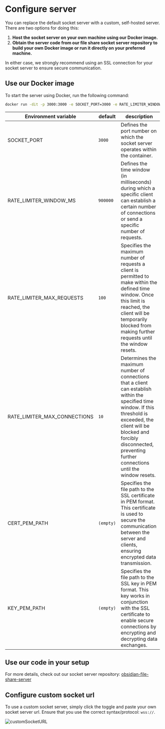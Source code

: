 # Configure server

You can replace the default socket server with a custom, self-hosted server. There are two options for doing this:

1. **Host the socket server on your own machine using our Docker image.**
2. **Obtain the server code from our file share socket server repository to build your own Docker image or run it directly on your preferred machine.**

In either case, we strongly recommend using an SSL connection for your socket server to ensure secure communication.

## Use our Docker image

To start the server using Docker, run the following command:

```bash
docker run -dit -p 3000:3000 -e SOCKET_PORT=3000 -e RATE_LIMITER_WINDOW_MS=900000 -e RATE_LIMITER_MAX_REQUESTS=10 -e RATE_LIMITER_MAX_CONNECTIONS=5 -e CERT_PEM_PATH=path-to-your-cert-file -e KEY_PEM_PATH=path-to-your-key-file jloferer96/obsidian-file-share-server:latest
```

| Environment variable | default | description |
| --- | --- | --- |
| SOCKET_PORT | `3000` | Defines the port number on which the socket server operates within the container. |
| RATE_LIMITER_WINDOW_MS | `900000` | Defines the time window (in milliseconds) during which a specific client can establish a certain number of connections or send a specific number of requests. |
| RATE_LIMITER_MAX_REQUESTS | `100` | Specifies the maximum number of requests a client is permitted to make within the defined time window. Once this limit is reached, the client will be temporarily blocked from making further requests until the window resets. |
| RATE_LIMITER_MAX_CONNECTIONS | `10` | Determines the maximum number of connections that a client can establish within the specified time window. If this threshold is exceeded, the client will be blocked and forcibly disconnected, preventing further connections until the window resets. |
| CERT_PEM_PATH | `(empty)` | Specifies the file path to the SSL certificate in PEM format. This certificate is used to secure the communication between the server and clients, ensuring encrypted data transmission. |
| KEY_PEM_PATH | `(empty)` | Specifies the file path to the SSL key in PEM format. This key works in conjunction with the SSL certificate to enable secure connections by encrypting and decrypting data exchanges. |

## Use our code in your setup

For more details, check out our socket server repository: [obsidian-file-share-server](https://github.com/muckmuck96/obsidian-file-share-server)

## Configure custom socket url

To use a custom socket server, simply click the toggle and paste your own socket server url. Ensure that you use the correct syntax/protocol: `wss://`.

![customSocketURL](/customSocketURL.png)
